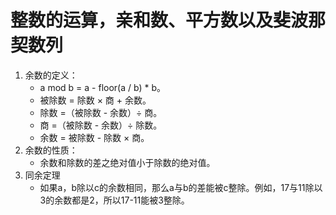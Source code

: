 # 整数的运算，亲和数、平方数以及斐波那契数列

1. 余数的定义：
   - a mod b = a - floor(a / b) * b。
   - 被除数 = 除数 × 商 + 余数。
   - 除数 =（被除数 - 余数）÷ 商。
   - 商 =（被除数 - 余数）÷ 除数。
   - 余数 = 被除数 - 除数 × 商。
1. 余数的性质：
   - 余数和除数的差之绝对值小于除数的绝对值。
1. 同余定理
   - 如果a，b除以c的余数相同，那么a与b的差能被c整除。例如，17与11除以3的余数都是2，所以17-11能被3整除。
